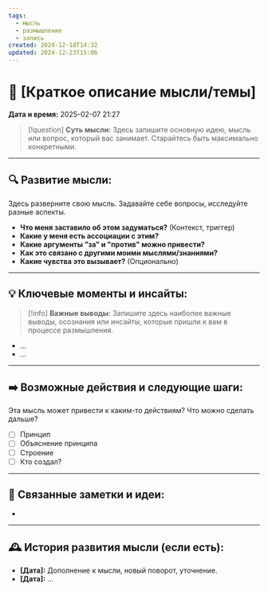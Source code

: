 ```yaml
---
tags:
  - мысль
  - размышление
  - запись
created: 2024-12-18T14:32
updated: 2024-12-23T15:06
---
```


# 💭  [Краткое описание мысли/темы]

**Дата и время:** 2025-02-07 21:27

> [!question] **Суть мысли:**
> Здесь запишите основную идею, мысль или вопрос, который вас занимает. Старайтесь быть максимально конкретными.

---

## 🔍 Развитие мысли:

Здесь разверните свою мысль. Задавайте себе вопросы, исследуйте разные аспекты.

* **Что меня заставило об этом задуматься?** (Контекст, триггер)
* **Какие у меня есть ассоциации с этим?**
* **Какие аргументы "за" и "против" можно привести?**
* **Как это связано с другими моими мыслями/знаниями?** 
* **Какие чувства это вызывает?** (Опционально)

---

## 💡 Ключевые моменты и инсайты:

> [!info] **Важные выводы:**
> Запишите здесь наиболее важные выводы, осознания или инсайты, которые пришли к вам в процессе размышления.

- ...
- ...

---

## ➡️ Возможные действия и следующие шаги:

Эта мысль может привести к каким-то действиям? Что можно сделать дальше?

- [ ] Принцип 
- [ ] Объяснение принципа
- [ ] Строение
- [ ] Кто создал?
---

## 🔄 Связанные заметки и идеи:

- 

---

## 🕰️ История развития мысли (если есть):

* **[Дата]:**  Дополнение к мысли, новый поворот, уточнение.
* **[Дата]:**  ...